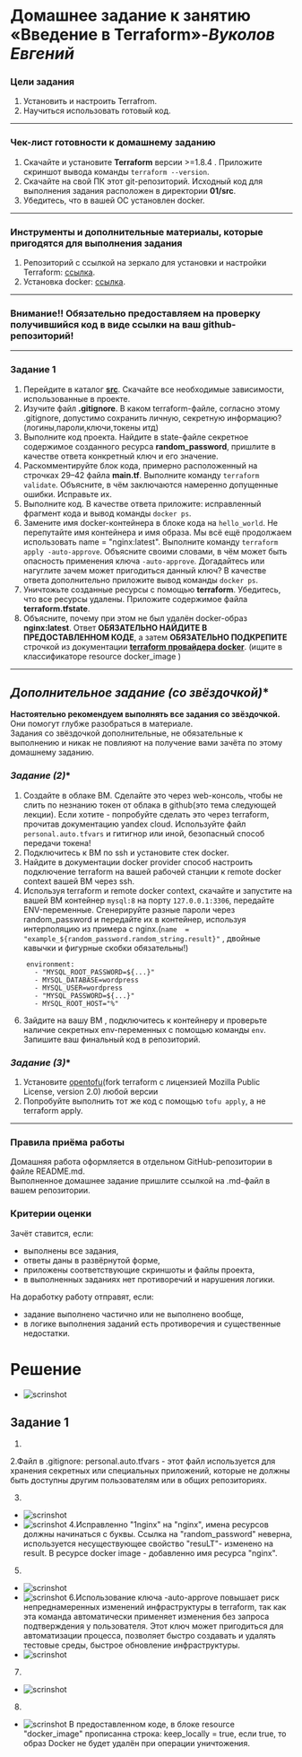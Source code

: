 # **Домашнее задание к занятию «Введение в Terraform»**-***Вуколов Евгений***
 
### **Цели задания**
 
1. Установить и настроить Terrafrom.
2. Научиться использовать готовый код.
 
------
 
### **Чек-лист готовности к домашнему заданию**
 
1. Скачайте и установите **Terraform** версии >=1.8.4 . Приложите скриншот вывода команды ```terraform --version```.
2. Скачайте на свой ПК этот git-репозиторий. Исходный код для выполнения задания расположен в директории **01/src**.
3. Убедитесь, что в вашей ОС установлен docker.
 
------
 
### **Инструменты и дополнительные материалы, которые пригодятся для выполнения задания**
 
1. Репозиторий с ссылкой на зеркало для установки и настройки Terraform: [ссылка](https://github.com/netology-code/devops-materials).
2. Установка docker: [ссылка](https://docs.docker.com/engine/install/ubuntu/).
------
### **Внимание!! Обязательно предоставляем на проверку получившийся код в виде ссылки на ваш github-репозиторий!**
------
 
### **Задание 1**
 
1. Перейдите в каталог [**src**](https://github.com/netology-code/ter-homeworks/tree/main/01/src). Скачайте все необходимые зависимости, использованные в проекте.
2. Изучите файл **.gitignore**. В каком terraform-файле, согласно этому .gitignore, допустимо сохранить личную, секретную информацию?(логины,пароли,ключи,токены итд)
3. Выполните код проекта. Найдите  в state-файле секретное содержимое созданного ресурса **random_password**, пришлите в качестве ответа конкретный ключ и его значение.
4. Раскомментируйте блок кода, примерно расположенный на строчках 29–42 файла **main.tf**.
Выполните команду ```terraform validate```. Объясните, в чём заключаются намеренно допущенные ошибки. Исправьте их.
5. Выполните код. В качестве ответа приложите: исправленный фрагмент кода и вывод команды ```docker ps```.
6. Замените имя docker-контейнера в блоке кода на ```hello_world```. Не перепутайте имя контейнера и имя образа. Мы всё ещё продолжаем использовать name = "nginx:latest". Выполните команду ```terraform apply -auto-approve```.
Объясните своими словами, в чём может быть опасность применения ключа  ```-auto-approve```. Догадайтесь или нагуглите зачем может пригодиться данный ключ? В качестве ответа дополнительно приложите вывод команды ```docker ps```.
8. Уничтожьте созданные ресурсы с помощью **terraform**. Убедитесь, что все ресурсы удалены. Приложите содержимое файла **terraform.tfstate**.
9. Объясните, почему при этом не был удалён docker-образ **nginx:latest**. Ответ **ОБЯЗАТЕЛЬНО НАЙДИТЕ В ПРЕДОСТАВЛЕННОМ КОДЕ**, а затем **ОБЯЗАТЕЛЬНО ПОДКРЕПИТЕ** строчкой из документации [**terraform провайдера docker**](https://docs.comcloud.xyz/providers/kreuzwerker/docker/latest/docs). (ищите в классификаторе resource docker_image )
 
 
------
 
## **Дополнительное задание (со звёздочкой*)**
 
**Настоятельно рекомендуем выполнять все задания со звёздочкой.** Они помогут глубже разобраться в материале.   
Задания со звёздочкой дополнительные, не обязательные к выполнению и никак не повлияют на получение вами зачёта по этому домашнему заданию.
 
### **Задание (2*)**
 
1. Создайте в облаке ВМ. Сделайте это через web-консоль, чтобы не слить по незнанию токен от облака в github(это тема следующей лекции). Если хотите - попробуйте сделать это через terraform, прочитав документацию yandex cloud. Используйте файл ```personal.auto.tfvars``` и гитигнор или иной, безопасный способ передачи токена!
2. Подключитесь к ВМ по ssh и установите стек docker.
3. Найдите в документации docker provider способ настроить подключение terraform на вашей рабочей станции к remote docker context вашей ВМ через ssh.
4. Используя terraform и  remote docker context, скачайте и запустите на вашей ВМ контейнер ```mysql:8``` на порту ```127.0.0.1:3306```, передайте ENV-переменные. Сгенерируйте разные пароли через random_password и передайте их в контейнер, используя интерполяцию из примера с nginx.(```name  = "example_${random_password.random_string.result}"```  , двойные кавычки и фигурные скобки обязательны!)
```
    environment:
      - "MYSQL_ROOT_PASSWORD=${...}"
      - MYSQL_DATABASE=wordpress
      - MYSQL_USER=wordpress
      - "MYSQL_PASSWORD=${...}"
      - MYSQL_ROOT_HOST="%"
```
 
6. Зайдите на вашу ВМ , подключитесь к контейнеру и проверьте наличие секретных env-переменных с помощью команды ```env```. Запишите ваш финальный код в репозиторий.
 
### **Задание (3*)**
1. Установите [opentofu](https://opentofu.org/)(fork terraform с лицензией Mozilla Public License, version 2.0) любой версии
2. Попробуйте выполнить тот же код с помощью ```tofu apply```, а не terraform apply.
------
 
### **Правила приёма работы**
 
Домашняя работа оформляется в отдельном GitHub-репозитории в файле README.md.   
Выполненное домашнее задание пришлите ссылкой на .md-файл в вашем репозитории.
 
### **Критерии оценки**
 
Зачёт ставится, если:
 
* выполнены все задания,
* ответы даны в развёрнутой форме,
* приложены соответствующие скриншоты и файлы проекта,
* в выполненных заданиях нет противоречий и нарушения логики.
 
На доработку работу отправят, если:
 
* задание выполнено частично или не выполнено вообще,
* в логике выполнения заданий есть противоречия и существенные недостатки.



# **Решение**

- ![scrinshot](https://github.com/Evgenii-379/ter-homeworks-01-hw-01.md/blob/main/Снимок%20экрана%202024-11-06%20142328.png)

## **Задание 1**

1.
2.Файл в .gitignore: personal.auto.tfvars - этот файл используется для хранения секретных или специальных приложений, которые не должны быть доступны другим пользователям или в общих репозиториях.

3.
- ![scrinshot](https://github.com/Evgenii-379/ter-homeworks-01-hw-01.md/blob/main/Снимок%20экрана%202024-11-07%20231747.png)
- ![scrinshot](https://github.com/Evgenii-379/ter-homeworks-01-hw-01.md/blob/main/Снимок%20экрана%202024-11-07%20231828.png)
4.Исправленно "1nginx" на "nginx", имена ресурсов должны начинаться с буквы. Ссылка на "random_password" неверна, используется несуществующее свойство "resuLT"- изменено на result. 
В ресурсе docker image - добавленно имя ресурса "nginx". 
5.
- ![scrinshot](https://github.com/Evgenii-379/ter-homeworks-01-hw-01.md/blob/main/Снимок%20экрана%202024-11-07%20213452.png)
- ![scrinshot](https://github.com/Evgenii-379/ter-homeworks-01-hw-01.md/blob/main/Снимок%20экрана%202024-11-07%20232059.png)
6.Использование ключа -auto-approve повышает риск непреднамеренных изменений инфраструктуры в terraform, так как эта команда автоматически применяет изменения без запроса подтверждения у пользователя.
Этот ключ может пригодиться для автоматизации процесса, позволяет быстро создавать и удалять тестовые среды, быстрое обновление инфраструктуры.
- ![scrinshot](https://github.com/Evgenii-379/ter-homeworks-01-hw-01.md/blob/main/Снимок%20экрана%202024-11-07%20232913.png)
7.
- ![scrinshot](https://github.com/Evgenii-379/ter-homeworks-01-hw-01.md/blob/main/Снимок%20экрана%202024-11-07%20233422.png)
8.
- ![scrinshot](https://github.com/Evgenii-379/ter-homeworks-01-hw-01.md/blob/main/Снимок%20экрана%202024-11-07%20234914.png)
В предоставленном коде, в блоке resource "docker_image" прописанна строка:
keep_locally = true, если true, то образ Docker не будет удалён при операции уничтожения. 
